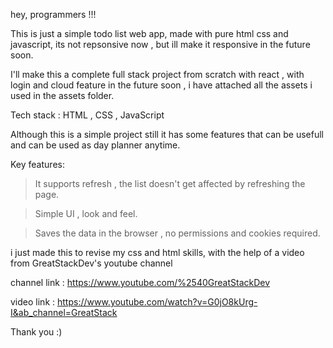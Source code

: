 hey, programmers !!!

This is just a simple todo list web app, made with pure html css and javascript, its not repsonsive now , but ill make it responsive in the future soon.

I'll make this a complete full stack project from scratch with react , with login and cloud feature in the future soon , i have attached all the assets i used in the assets folder.

Tech stack : HTML , CSS , JavaScript

Although this is a simple project still it has some features that can be usefull and can be used as day planner anytime.

Key features:

> It supports refresh , the list doesn't get affected by refreshing the page.

> Simple UI , look and feel.

> Saves the data in the browser , no permissions and cookies required.

i just made this to revise my css and html skills, with the help of a video from GreatStackDev's youtube channel

channel link :
https://www.youtube.com/%2540GreatStackDev

video link : https://www.youtube.com/watch?v=G0jO8kUrg-I&ab_channel=GreatStack

Thank you :)
